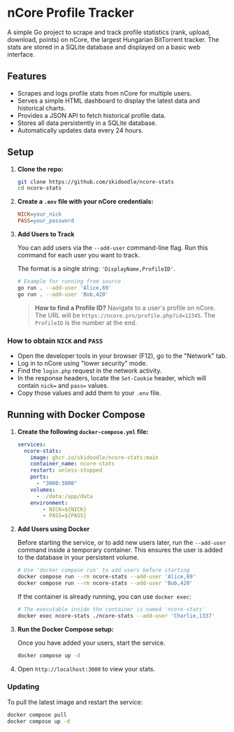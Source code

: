 # nCore Profile Tracker

A simple Go project to scrape and track profile statistics (rank, upload, download, points) on nCore, the largest Hungarian BitTorrent tracker. The stats are stored in a SQLite database and displayed on a basic web interface.

## Features

-   Scrapes and logs profile stats from nCore for multiple users.
-   Serves a simple HTML dashboard to display the latest data and historical charts.
-   Provides a JSON API to fetch historical profile data.
-   Stores all data persistently in a SQLite database.
-   Automatically updates data every 24 hours.

## Setup

1.  **Clone the repo:**

    ```bash
    git clone https://github.com/skidoodle/ncore-stats
    cd ncore-stats
    ```

2.  **Create a `.env` file with your nCore credentials:**

    ```ini
    NICK=your_nick
    PASS=your_password
    ```

3.  **Add Users to Track**

    You can add users via the `--add-user` command-line flag. Run this command for each user you want to track.

    The format is a single string: `'DisplayName,ProfileID'`.

    ```bash
    # Example for running from source
    go run . --add-user 'Alice,69'
    go run . --add-user 'Bob,420'
    ```

    > **How to find a Profile ID?**
    > Navigate to a user's profile on nCore. The URL will be `https://ncore.pro/profile.php?id=12345`. The `ProfileID` is the number at the end.

### How to obtain `NICK` and `PASS`

-   Open the developer tools in your browser (F12), go to the "Network" tab.
-   Log in to nCore using "lower security" mode.
-   Find the `login.php` request in the network activity.
-   In the response headers, locate the `Set-Cookie` header, which will contain `nick=` and `pass=` values.
-   Copy those values and add them to your `.env` file.

## Running with Docker Compose

1.  **Create the following `docker-compose.yml` file:**

    ```yaml
    services:
      ncore-stats:
        image: ghcr.io/skidoodle/ncore-stats:main
        container_name: ncore-stats
        restart: unless-stopped
        ports:
          - "3000:3000"
        volumes:
          - ./data:/app/data
        environment:
            - NICK=${NICK}
            - PASS=${PASS}
    ```

2.  **Add Users using Docker**

    Before starting the service, or to add new users later, run the `--add-user` command inside a temporary container. This ensures the user is added to the database in your persistent volume.

    ```bash
    # Use 'docker compose run' to add users before starting
    docker compose run --rm ncore-stats --add-user 'Alice,69'
    docker compose run --rm ncore-stats --add-user 'Bob,420'
    ```

    If the container is already running, you can use `docker exec`:
    ```bash
    # The executable inside the container is named 'ncore-stats'
    docker exec ncore-stats ./ncore-stats --add-user 'Charlie,1337'
    ```

3.  **Run the Docker Compose setup:**

    Once you have added your users, start the service.

    ```bash
    docker compose up -d
    ```

4.  Open `http://localhost:3000` to view your stats.

### Updating

To pull the latest image and restart the service:

```bash
docker compose pull
docker compose up -d
```
